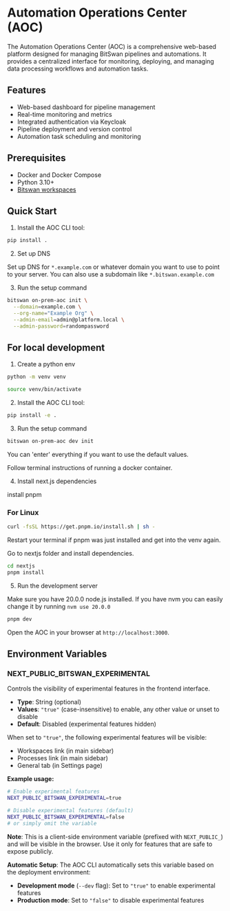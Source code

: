 # Automation Operations Center (AOC)

The Automation Operations Center (AOC) is a comprehensive web-based platform designed for managing BitSwan pipelines and automations. It provides a centralized interface for monitoring, deploying, and managing data processing workflows and automation tasks.

## Features

- Web-based dashboard for pipeline management
- Real-time monitoring and metrics
- Integrated authentication via Keycloak
- Pipeline deployment and version control
- Automation task scheduling and monitoring

## Prerequisites

- Docker and Docker Compose
- Python 3.10+
- [Bitswan workspaces](https://github.com/bitswan-space/bitswan-workspaces)

## Quick Start

1. Install the AOC CLI tool:

```bash
pip install .
```

2. Set up DNS

Set up DNS for `*.example.com` or whatever domain you want to use to point to your server.
You can also use a subdomain like `*.bitswan.example.com`

3. Run the setup command

```bash
bitswan on-prem-aoc init \
  --domain=example.com \
  --org-name="Example Org" \
  --admin-email=admin@platform.local \
  --admin-password=randompassword
```

## For local development

1. Create a python env

```bash
python -m venv venv
```

```bash
source venv/bin/activate
```

2. Install the AOC CLI tool:

```bash
pip install -e .
```

3. Run the setup command

```bash
bitswan on-prem-aoc dev init
```

You can 'enter' everything if you want to use the default values.

Follow terminal instructions of running a docker container.

4. Install next.js dependencies

install pnpm

### For Linux
```bash
curl -fsSL https://get.pnpm.io/install.sh | sh -
```

Restart your terminal if pnpm was just installed and get into the venv again.

Go to nextjs folder and install dependencies.

```bash
cd nextjs
pnpm install
```

5. Run the development server

Make sure you have 20.0.0 node.js installed. If you have nvm you can easily change it by running `nvm use 20.0.0`

```bash
pnpm dev
```

Open the AOC in your browser at `http://localhost:3000`.

## Environment Variables

### NEXT_PUBLIC_BITSWAN_EXPERIMENTAL

Controls the visibility of experimental features in the frontend interface.

- **Type**: String (optional)
- **Values**: `"true"` (case-insensitive) to enable, any other value or unset to disable
- **Default**: Disabled (experimental features hidden)

When set to `"true"`, the following experimental features will be visible:
- Workspaces link (in main sidebar)
- Processes link (in main sidebar)
- General tab (in Settings page)

**Example usage:**
```bash
# Enable experimental features
NEXT_PUBLIC_BITSWAN_EXPERIMENTAL=true

# Disable experimental features (default)
NEXT_PUBLIC_BITSWAN_EXPERIMENTAL=false
# or simply omit the variable
```

**Note**: This is a client-side environment variable (prefixed with `NEXT_PUBLIC_`) and will be visible in the browser. Use it only for features that are safe to expose publicly.

**Automatic Setup**: The AOC CLI automatically sets this variable based on the deployment environment:
- **Development mode** (`--dev` flag): Set to `"true"` to enable experimental features
- **Production mode**: Set to `"false"` to disable experimental features
